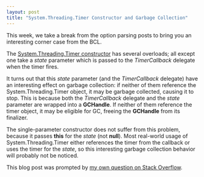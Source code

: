 ```yaml
---
layout: post
title: "System.Threading.Timer Constructor and Garbage Collection"
---
```

This week, we take a break from the option parsing posts to bring you an interesting corner case from the BCL.

The [System.Threading.Timer constructor](http://msdn.microsoft.com/en-us/library/1k93acx8.aspx?WT.mc_id=DT-MVP-5000058) has several overloads; all except one take a _state_ parameter which is passed to the _TimerCallback_ delegate when the timer fires.

It turns out that this _state_ parameter (and the _TimerCallback_ delegate) have an interesting effect on garbage collection: if neither of them reference the System.Threading.Timer object, it may be garbage collected, causing it to stop. This is because both the _TimerCallback_ delegate and the _state_ parameter are wrapped into a **GCHandle**. If neither of them reference the timer object, it may be eligible for GC, freeing the **GCHandle** from its finalizer.

The single-parameter constructor does not suffer from this problem, because it passes **this** for the _state_ (not **null**). Most real-world usage of System.Threading.Timer either references the timer from the callback or uses the timer for the _state_, so this interesting garbage collection behavior will probably not be noticed.

This blog post was prompted by [my own question on Stack Overflow](http://stackoverflow.com/questions/4962172/why-does-a-system-timers-timer-survive-gc-but-not-system-threading-timer).

